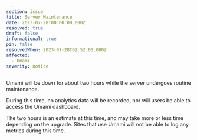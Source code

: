 ```yaml
---
section: issue
title: Server Maintenance
date: 2023-07-28T00:00:00.000Z
resolved: true
draft: false
informational: true
pin: false
resolvedWhen: 2023-07-28T02:52:00.000Z
affected:
  - Umami
severity: notice
---
```

Umami will be down for about two hours while the server undergoes routine maintenance. 

During this time, no analytics data will be recorded, nor will users be able to access the Umami dashboard.

The two hours is an estimate at this time, and may take more or less time depending on the upgrade. Sites that use Umami will not be able to log any metrics during this time.